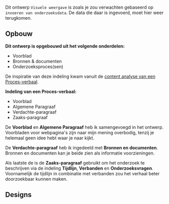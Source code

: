 


Dit ontwerp `Visuele weergave` is zoals je zou verwachten gebaseerd op `invoeren van onderzoeksdata`. De data die daar is ingevoerd, moet hier weer terugkomen.

## Opbouw

__Dit ontwerp is opgebouwd uit het volgende onderdelen:__
* Voorblad
* Bronnen & documenten
* Onderzoeksproces(sen)


De inspiratie van deze indeling kwam vanuit de [content analyse van een Proces-verbaal](https://jorik.gitbook.io/project-blauwdruk/research_methods/analyse_content/proces-verbaal).

__Indeling van een Proces-verbaal:__
* Voorblad
* Algemene Paragraaf
* Verdachte-paragraaf
* Zaaks-paragraaf

De __Voorblad__ en __Algemene Paragraaf__ heb ik samengevoegd in het ontwerp. Voorbladen voor webpagina's zijn naar mijn mening overbodig, tenzij je helemaal geen idee hebt waar je naar kijkt.


De __Verdachte-paragraaf__ heb ik ingedeeld met __Bronnen en documenten__. Bronnen en documenten kan je beide zien als informatie voorzieningen.

Als laatste de is de __Zaaks-paragraaf__ gebruikt om het onderzoek te beschrijven via de indeling __Tijdlijn__, __Verbanden__ en __Onderzoeksvragen__. Voornamelijk de tijdlijn in combinatie met verbanden zou het verhaal beter doorzoekbaar kunnen maken.


## Designs















